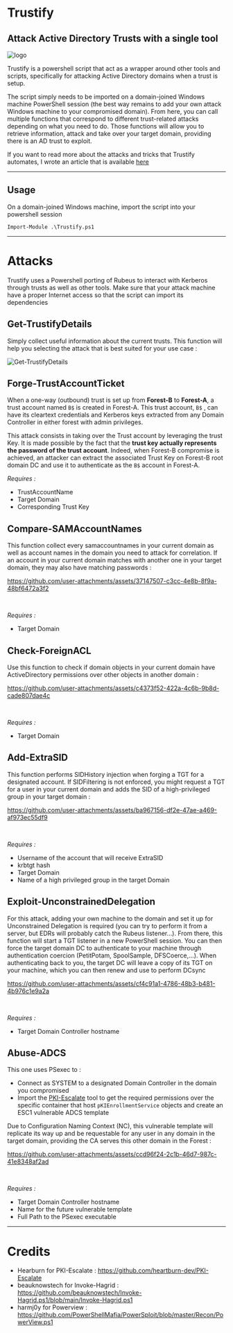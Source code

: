 # Trustify
## Attack Active Directory Trusts with a single tool

![logo](https://github.com/user-attachments/assets/59ecc4ad-ef36-4e4a-9499-e8b8d893d407)

Trustify is a powershell script that act as a wrapper around other tools and scripts, specifically for attacking Active Directory domains when a trust is setup.

The script simply needs to be imported on a domain-joined Windows machine PowerShell session (the best way remains to add your own attack Windows machine to your compromised domain). From here, you can call multiple functions that correspond to different trust-related attacks depending on what you need to do. Those functions will allow you to retrieve information, attack and take over your target domain, providing there is an AD trust to exploit.

If you want to read more about the attacks and tricks that Trustify automates, I wrote an article that is available [here](https://blog.y00ga.lol/PERSO/PUBLISH/Article+perso/(Don't)+Trust+me%2C+a+little+study+on+attacking+Active+Directory+Trusts)

----------

## Usage

On a domain-joined Windows machine, import the script into your powershell session
````
Import-Module .\Trustify.ps1
````

-------------
# Attacks 

Trustify uses a Powershell porting of Rubeus to interact with Kerberos through trusts as well as other tools. Make sure that your attack machine have a proper Internet access so that the script can import its dependencies

## Get-TrustifyDetails
Simply collect useful information about the current trusts. This function will help you selecting the attack that is best suited for your use case :

![Get-TrustifyDetails](https://github.com/user-attachments/assets/f3fcd181-5fab-449c-98f3-203209c7ae41)


## Forge-TrustAccountTicket
When a one-way (outbound) trust is set up from **Forest-B** to **Forest-A**, a trust account named ``B$`` is created in Forest-A. This trust account, ``B$`` , can have its cleartext credentials and Kerberos keys extracted from any Domain Controller in either forest with admin privileges.

This attack consists in taking over the Trust account by leveraging the trust Key. It is made possible by the fact that the **trust key actually represents the password of the trust account**. Indeed, when Forest-B compromise is achieved, an attacker can extract the associated Trust Key on Forest-B root domain DC and use it to authenticate as the ``B$`` account in Forest-A. <br />

_Requires :_
- TrustAccountName
- Target Domain
- Corresponding Trust Key


## Compare-SAMAccountNames
This function collect every samaccountnames in your current domain as well as account names in the domain you need to attack for correlation. If an account in your current domain matches with another one in your target domain, they may also have matching passwords :<br />


https://github.com/user-attachments/assets/37147507-c3cc-4e8b-8f9a-48bf6472a3f2


<br />

_Requires :_
- Target Domain

## Check-ForeignACL
Use this function to check if domain objects in your current domain have ActiveDirectory permissions over other objects in another domain :<br />
  

https://github.com/user-attachments/assets/c4373f52-422a-4c6b-9b8d-cade807dae4c

<br />

_Requires :_
- Target Domain

## Add-ExtraSID
This function performs SIDHistory injection when forging a TGT for a designated account. If SIDFiltering is not enforced, you might request a TGT for a user in your current domain and adds the SID of a high-privileged group in your target domain :<br />



https://github.com/user-attachments/assets/ba967156-df2e-47ae-a469-af973ec55df9


 <br />

_Requires :_
- Username of the account that will receive ExtraSID
- krbtgt hash
- Target Domain
- Name of a high privileged group in the target Domain

## Exploit-UnconstrainedDelegation
For this attack, adding your own machine to the domain and set it up for Unconstrained Delegation is required (you can try to perform it from a server, but EDRs will probably catch the Rubeus listener...). From there, this function will start a TGT listener in a new PowerShell session. You can then force the target domain DC to authenticate to your machine through authentication coercion (PetitPotam, SpoolSample, DFSCoerce,...). When authenticating back to you, the target DC will leave a copy of its TGT on your machine, which you can then renew and use to perform DCsync <br />


https://github.com/user-attachments/assets/cf4c91a1-4786-48b3-b481-4b976c1e9a2a



<br />

_Requires :_
- Target Domain Controller hostname

## Abuse-ADCS
This one uses PSexec to :
- Connect as SYSTEM to a designated Domain Controller in the domain you compromised
- Import the [PKI-Escalate](https://github.com/heartburn-dev/PKI-Escalate) tool to get the required permissions over the specific container that host `pKIEnrollmentService` objects and create an ESC1 vulnerable ADCS template

Due to Configuration Naming Context (NC), this vulnerable template will replicate its way up and be requestable for any user in any domain in the target domain, providing the CA serves this other domain in the Forest : <br />


https://github.com/user-attachments/assets/ccd96f24-2c1b-46d7-987c-41e8348af2ad


 
 <br />

_Requires :_
- Target Domain Controller hostname
- Name for the future vulnerable template
- Full Path to the PSexec executable

----------
# Credits 

- Hearburn for PKI-Escalate : https://github.com/heartburn-dev/PKI-Escalate
- beauknowstech for Invoke-Hagrid : https://github.com/beauknowstech/Invoke-Hagrid.ps1/blob/main/Invoke-Hagrid.ps1
- harmj0y for Powerview : https://github.com/PowerShellMafia/PowerSploit/blob/master/Recon/PowerView.ps1
